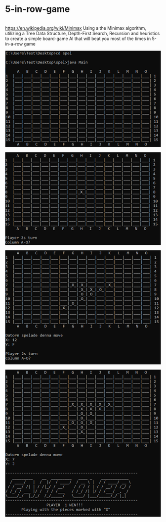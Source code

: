 # 5-in-row-game
<br>https://en.wikipedia.org/wiki/Minimax
Using a the Minimax algorithm, utilizing a Tree Data Structure, Depth-First Search, Recursion and heuristics to create a simple board-game AI that will beat you most of the times in 5-in-a-row game

![img1](images/game0.PNG)

![img1](images/game1.PNG)

![img1](images/game2.PNG)

![img1](images/game3.PNG)
